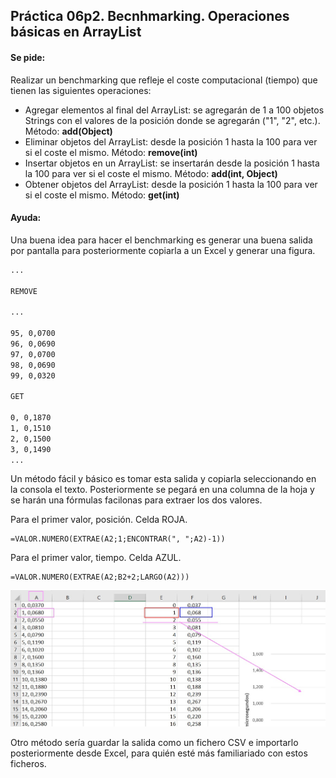 ## Práctica 06p2. Becnhmarking. Operaciones básicas en ArrayList

#### Se pide: 
Realizar un benchmarking que refleje el coste computacional (tiempo) que tienen las siguientes operaciones:
- Agregar elementos al final del ArrayList: se agregarán de 1 a 100 objetos Strings con el valores de la posición donde se agregarán ("1", "2", etc.). Método: **add(Object)**
- Eliminar objetos del ArrayList: desde la posición 1 hasta la 100 para ver si el coste el mismo. Método: **remove(int)**
- Insertar objetos en un ArrayList: se insertarán desde la posición 1 hasta la 100 para ver si el coste el mismo. Método: **add(int, Object)**
- Obtener objetos del ArrayList: desde la posición 1 hasta la 100 para ver si el coste el mismo. Método: **get(int)**

#### Ayuda: 

Una buena idea para hacer el benchmarking es generar una buena salida por pantalla para posteriormente copiarla a un Excel y generar una figura.

```bash
...

REMOVE

...

95, 0,0700
96, 0,0690
97, 0,0700
98, 0,0690
99, 0,0320

GET

0, 0,1870
1, 0,1510
2, 0,1500
3, 0,1490
...

```

Un método fácil y básico es tomar esta salida y copiarla seleccionando en la consola el texto. Posteriormente se pegará en una columna de la hoja y se harán una fórmulas facilonas para extraer los dos valores.

Para el primer valor, posición. Celda ROJA.
```excel
=VALOR.NUMERO(EXTRAE(A2;1;ENCONTRAR(", ";A2)-1))
```

Para el primer valor, tiempo. Celda AZUL.
```excel
=VALOR.NUMERO(EXTRAE(A2;B2+2;LARGO(A2)))
```

![Excel](excel.jpg)

Otro método sería guardar la salida como un fichero CSV e importarlo posteriormente desde Excel, para quién esté más familiariado con estos ficheros.




